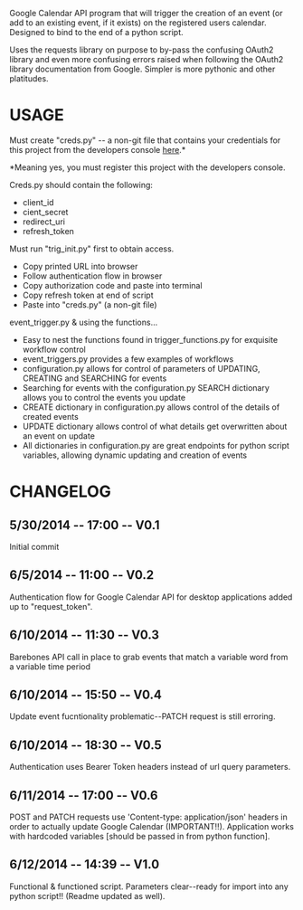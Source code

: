 Google Calendar API program that will trigger the creation of an event (or add to an existing event, if it exists) on the registered users calendar. Designed to bind to the end of a python script.

Uses the requests library on purpose to by-pass the confusing OAuth2 library and even more confusing errors raised when following the OAuth2 library documentation from Google. Simpler is more pythonic and other platitudes.

USAGE
=====

Must create "creds.py" -- a non-git file that contains your credentials for this project from the developers console [here](http://console.developers.google.com).*

*Meaning yes, you must register this project with the developers console.

Creds.py should contain the following:
* client_id
* cient_secret
* redirect_uri
* refresh_token

Must run "trig_init.py" first to obtain access.
* Copy printed URL into browser
* Follow authentication flow in browser
* Copy authorization code and paste into terminal
* Copy refresh token at end of script
* Paste into "creds.py" (a non-git file)

event_trigger.py & using the functions...
* Easy to nest the functions found in trigger_functions.py for exquisite workflow control
* event_triggers.py provides a few examples of workflows
* configuration.py allows for control of parameters of UPDATING, CREATING and SEARCHING for events
* Searching for events with the configuration.py SEARCH dictionary allows you to control the events you update
* CREATE dictionary in configuration.py allows control of the details of created events
* UPDATE dictionary allows control of what details get overwritten about an event on update
* All dictionaries in configuration.py are great endpoints for python script variables, allowing dynamic updating and creation of events


CHANGELOG
=========

5/30/2014 -- 17:00 -- V0.1
------------------
Initial commit

6/5/2014 -- 11:00 -- V0.2
-----------------
Authentication flow for Google Calendar API for desktop applications added up to "request_token".

6/10/2014 -- 11:30 -- V0.3
------------------
Barebones API call in place to grab events that match a variable word from a variable time period

6/10/2014 -- 15:50 -- V0.4
------------------
Update event fucntionality problematic--PATCH request is still erroring.

6/10/2014 -- 18:30 -- V0.5
------------------
Authentication uses Bearer Token headers instead of url query parameters.

6/11/2014 -- 17:00 -- V0.6
------------------
POST and PATCH requests use 'Content-type: application/json' headers in order to actually update Google Calendar (IMPORTANT!!). Application works with hardcoded variables [should be passed in from python function].

6/12/2014 -- 14:39 -- V1.0
-------------------------
Functional & functioned script. Parameters clear--ready for import into any python script!! (Readme updated as well).